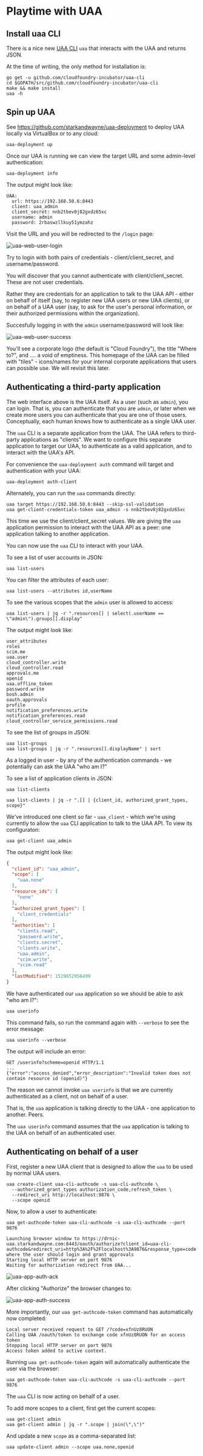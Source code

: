 # Playtime with UAA

## Install uaa CLI

There is a nice new [UAA CLI](https://github.com/cloudfoundry-incubator/uaa-cli) `uaa` that interacts with the UAA and returns JSON.

At the time of writing, the only method for installation is:

```
go get -u github.com/cloudfoundry-incubator/uaa-cli
cd $GOPATH/src/github.com/cloudfoundry-incubator/uaa-cli
make && make install
uaa -h
```

## Spin up UAA

See https://github.com/starkandwayne/uaa-deployment to deploy UAA locally via VirtualBox or to any cloud:

```
uaa-deployment up
```

Once our UAA is running we can view the target URL and some admin-level authentication:

```
uaa-deployment info
```

The output might look like:

```
UAA:
  url: https://192.168.50.6:8443
  client: uaa_admin
  client_secret: nnb2tbev0j82gxdz65xc
  username: admin
  password: 2rbaswzllkuy51ymzahz
```

Visit the URL and you will be redirected to the `/login` page:

![uaa-web-user-login](images/uaa-web-user-login.png)

Try to login with both pairs of credentials - client/client_secret, and username/password.

You will discover that you cannot authenticate with client/client_secret. These are not user credentials.

Rather they are credentials for an application to talk to the UAA API - either on behalf of itself (say, to register new UAA users or new UAA clients), or on behalf of a UAA user (say, to ask for the user's personal information, or their authorized permissions within the organization).

Succesfully logging in with the `admin` username/password will look like:

![uaa-web-user-success](images/uaa-web-user-success.png)

You'll see a corporate logo (the default is "Cloud Foundry"), the title "Where to?", and .... a void of emptiness. This homepage of the UAA can be filled with "tiles" - icons/names for your internal corporate applications that users can possible use. We will revisit this later.

## Authenticating a third-party application

The web interface above is the UAA itself. As a user (such as `admin`), you can login. That is, you can authenticate that you are `admin`, or later when we create more users you can authenticate that you are one of those users. Conceptually, each human knows how to authenticate as a single UAA user.

The `uaa` CLI is a separate application from the UAA. The UAA refers to third-party applications as "clients". We want to configure this separate application to target our UAA, to authenticate as a valid application, and to interact with the UAA's API.

For convenience the `uaa-deployment auth` command will target and authentication with your UAA:

```
uaa-deployment auth-client
```

Alternately, you can run the `uaa` commands directly:

```
uaa target https://192.168.50.6:8443 --skip-ssl-validation
uaa get-client-credentials-token uaa_admin -s nnb2tbev0j82gxdz65xc
```

This time we use the client/client_secret values. We are giving the `uaa` application permission to interact with the UAA API as a peer: one application talking to another application.

You can now use the `uaa` CLI to interact with your UAA.

To see a list of user accounts in JSON:

```
uaa list-users
```

You can filter the attributes of each user:

```
uaa list-users --attributes id,userName
```

To see the various scopes that the `admin` user is allowed to access:

```
uaa list-users | jq -r ".resources[] | select(.userName == \"admin\").groups[].display"
```

The output might look like:

```
user_attributes
roles
scim.me
uaa.user
cloud_controller.write
cloud_controller.read
approvals.me
openid
uaa.offline_token
password.write
bosh.admin
oauth.approvals
profile
notification_preferences.write
notification_preferences.read
cloud_controller_service_permissions.read
```

To see the list of groups in JSON:

```
uaa list-groups
uaa list-groups | jq -r ".resources[].displayName" | sort
```

As a logged in user - by any of the authentication commands - we potentially can ask the UAA "who am I?"

To see a list of application clients in JSON:

```
uaa list-clients

uaa list-clients | jq -r ".[] | {client_id, authorized_grant_types, scope}"
```

We've introduced one client so far - `uaa_client` - which we're using currently to allow the `uaa` CLI application to talk to the UAA API. To view its configuraton:

```
uaa get-client uaa_admin
```

The output might look like:

```json
{
  "client_id": "uaa_admin",
  "scope": [
    "uaa.none"
  ],
  "resource_ids": [
    "none"
  ],
  "authorized_grant_types": [
    "client_credentials"
  ],
  "authorities": [
    "clients.read",
    "password.write",
    "clients.secret",
    "clients.write",
    "uaa.admin",
    "scim.write",
    "scim.read"
  ],
  "lastModified": 1529652956499
}
```

We have authenticated our `uaa` application so we should be able to ask "who am I?":

```
uaa userinfo
```

This command fails, so run the command again with `--verbose` to see the error message:

```
uaa userinfo --verbose
```

The output will include an error:

```
GET /userinfo?scheme=openid HTTP/1.1
...
{"error":"access_denied","error_description":"Invalid token does not contain resource id (openid)"}
```

The reason we cannot invoke `uaa userinfo` is that we are currently authenticated as a client, not on behalf of a user.

That is, the `uaa` application is talking directly to the UAA - one application to another. Peers.

The `uaa userinfo` command assumes that the `uaa` application is talking to the UAA on behalf of an authenticated user.

## Authenticating on behalf of a user

First, register a new UAA client that is designed to allow the `uaa` to be used by normal UAA users.

```
uaa create-client uaa-cli-authcode -s uaa-cli-authcode \
  --authorized_grant_types authorization_code,refresh_token \
  --redirect_uri http://localhost:9876 \
  --scope openid
```

Now, to allow a user to authenticate:

```
uaa get-authcode-token uaa-cli-authcode -s uaa-cli-authcode --port 9876
```

```
Launching browser window to https://drnic-uaa.starkandwayne.com:8443/oauth/authorize?client_id=uaa-cli-authcode&redirect_uri=http%3A%2F%2Flocalhost%3A9876&response_type=code where the user should login and grant approvals
Starting local HTTP server on port 9876
Waiting for authorization redirect from UAA...
```

![uaa-app-auth-ack](images/uaa-app-auth-ack.png)

After clicking "Authorize" the browser changes to:

![uaa-app-auth-success](images/uaa-app-auth-success.png)

More importantly, our `uaa get-authcode-token` command has automatically now completed:

```
Local server received request to GET /?code=xfnUz8RUON
Calling UAA /oauth/token to exchange code xfnUz8RUON for an access token
Stopping local HTTP server on port 9876
Access token added to active context.
```

Running `uaa get-authcode-token` again will automatically authenticate the user via the browser:

```
uaa get-authcode-token uaa-cli-authcode -s uaa-cli-authcode --port 9876
```

The `uaa` CLI is now acting on behalf of a user.


To add more scopes to a client, first get the current scopes:

```
uaa get-client admin
uaa get-client admin | jq -r ".scope | join(\",\")"
```

And update a new `scope` as a comma-separated list:

```
uaa update-client admin --scope uaa.none,openid
```